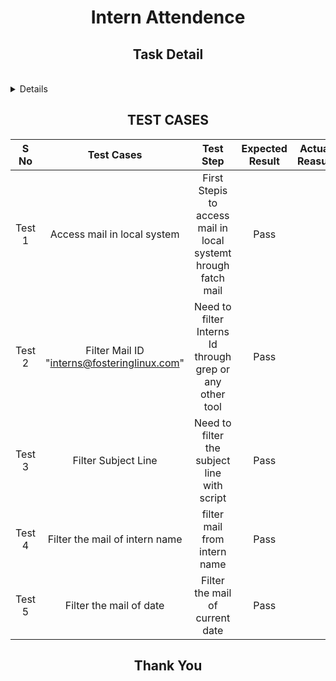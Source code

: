 <h1 align="center">Intern Attendence</h1>
<summary><h2 align="center">Task Detail</h2></summary><br>
<details>
  Filter Subject Line "Intern Attendence amrk attendence of intern on the basis of question askand replied answer".
</details>



<h2 align="center">TEST CASES</h2>

|S No|Test Cases|Test Step|Expected Result|Actual Reasult|
|:----:|:-----:|:-----:|:-----:|:-----:|
|Test  1| Access mail in local system | First Stepis to access mail in local systemt hrough fatch mail | Pass
|Test  2| Filter Mail ID "interns@fosteringlinux.com"| Need to filter Interns Id through grep or any other tool | Pass   
|Test  3| Filter Subject Line | Need to filter the subject line with script |Pass
|Test  4| Filter the mail of intern name | filter mail from intern name |Pass
|Test  5| Filter the mail of date | Filter the mail of current date |Pass

<h2 align="center">Thank You</h2>
